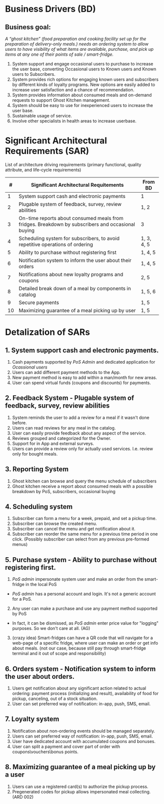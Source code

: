 # Business Drivers (BD)

## Business goal:

*A “ghost kitchen” (food preparation and cooking facility set up for the preparation of delivery-only meals.) needs an ordering system to allow users to have visibility of what items are available, purchase, and pick up items at any one of their points of sale / smart-fridge.*


1. System support and engage occasional users to purchase to increase the user base, converting Occasional users to Known users and Known users to Subscribers.
2. System provides rich options for engaging known users and subscribers by different kinds of loyalty programs. New options are easily added to increase user satisfaction and a chance of recommendation. 
3. System provides information about consumed meals and on-demand requests to support Ghost Kitchen management. 
4. System should be easy to use for inexperienced users to increase the user base. 
5. Sustainable usage of service. 
6. Involve other specialists in health areas to increase userbase.

# Significant Architectural Requirements (SAR)
List of architecture driving requirements (primary functional, quality attribute, and life-cycle requirements)

| # | Significant Architectural Requitements | From BD | 
|----|----|----| 
| 1 | System support cash and electronic payments | 1 | 
| 2 | Plugable system of feedback, survey, review abilities | 1, 2 | 
| 3 | On-time reports about consumed meals from fridges. Breakdown by subscribers and occasional buying | 3 | 
| 4 | Scheduling system for subscribers, to avoid repetitive operations of ordering | 1, 3, 4, 5 | 
| 5 | Ability to purchase without registering first | 1, 4, 5 | 
| 6 | Notification system to inform the user about their orders | 1, 4, 5 | 
| 7 | Notifications about new loyalty programs and coupons | 2, 5 | 
| 8 | Detailed break down of a meal by components in catalog | 1, 5, 6 | 
| 9 | Secure payments | 1, 5 | 
| 10 | Maximizing guarantee of a meal picking up by user | 1, 5 | 

# Detalization of SARs 

## 1. System support cash and electronic payments.

1. Cash payments supported by _PoS Admin_ and dedicated application for _Ocassional users_ 
2. Users can add different payment methods to the App.
3. New payment method is easy to add within a man/month for new areas. 
4. User can spend virtual funds (coupons and discounts) for payments.

## 2. Feedback System - Plugable system of feedback, survey, review abilities 

1. System reminds the user to add a review for a meal if it wasn't done before. 
2. Users can read reviews for any meal in the catalog.
3. User can easily provide feedback about any aspect of the service.
4. Reviews grouped and categorized for the Owner.
5. Support for in App and external surveys. 
6. Users can provide a review only for actually used services. I.e. review only for bought meals.

## 3. Reporting System

1. Ghost kitchen can browse and query the menu schedule of subscribers 
2. Ghost kitchen receive a report about consumed meals with a possible breakdown by PoS, subscribers, occasional buying

## 4. Scheduling system 

1. Subscriber can form a menu for a week, prepaid, and set a pickup time. 
2. Subscriber can browse the created menu. 
3. Subscriber can cancel the menu and get notification about it. 
4. Subscriber can reorder the same menu for a previous time period in one click. (Possibly subscriber can select from any previous pre-formed menus)

## 5. Purchase system - Ability to purchase without registering first.

1. _PoS admin_ impersonate system user and make an order from the smart-fridge in the local PoS 
- _PoS admin_ has a personal account and login. It's not a generic account for a PoS. 
2. Any user can make a purchase and use any payment method supported by PoS 
- In fact, it can be dismissed, as _PoS admin_ enter price value for "logging" purposes. So we don't care at all. (AG)
3. (crazy idea) Smart-fridges can have a QR code that will navigate for a web-page of a specific fridge, where user can make an order or get info about meals. (not our case, because still pay through smart-fridge terminal and it out of scope and responsibility) 

 
## 6. Orders system - Notification system to inform the user about orders. 

1. Users get notification about any significant action related to actual ordering: payment process (initializing and result), availability of food for pickup, canceling, out of a stock situation. 
2. User can set preferred way of notification: in-app, push, SMS, email. 

## 7. Loyalty system 

1. Notification about non-ordering events should be managed separately. 
2. Users can set preferred way of notification: in-app, push, SMS, email. 
3. User have dedicated account with accumulated coupons and bonuses. 
4. User can split a payment and cover part of order with coupons\vouchers\bonus points.  

## 8. Maximizing guarantee of a meal picking up by a user

1. Users can use a registered card(s) to authorize the pickup process. 
2. Pregenerated codes for pickup allows impersonated meal collecting. (ARD 002)
